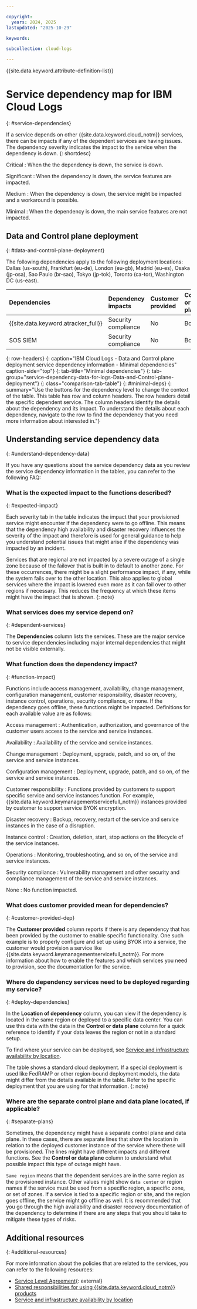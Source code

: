 ```yaml
---

copyright:
  years: 2024, 2025
lastupdated: "2025-10-29"

keywords:

subcollection: cloud-logs

---
```





{{site.data.keyword.attribute-definition-list}}

# Service dependency map for IBM Cloud Logs
{: #service-dependencies}

If a service depends on other {{site.data.keyword.cloud_notm}} services, there can be impacts if any of the dependent services are having issues. The dependency severity indicates the impact to the service when the dependency is down.
{: shortdesc}

Critical
:   When the the dependency is down, the service is down.

Significant
:   When the dependency is down, the service features are impacted.

Medium
:   When the dependency is down, the service might be impacted and a workaround is possible.

Minimal
:   When the dependency is down, the main service features are not impacted.



## Data and Control plane deployment
{: #data-and-control-plane-deployment}

The following dependencies apply to the following deployment locations: Dallas (us-south), Frankfurt (eu-de), London (eu-gb), Madrid (eu-es), Osaka (jp-osa), Sao Paulo (br-sao), Tokyo (jp-tok), Toronto (ca-tor), Washington DC (us-east).


|Dependencies|Dependency impacts|Customer provided|Control or data plane|Location of dependency|
|:---|:---|:---|:---|:---|
| {{site.data.keyword.atracker_full}}| Security compliance | No | Both |  Same region  |
| SOS SIEM| Security compliance | No | Both |  [Global](/docs/resiliency?topic=resiliency-ha-redundancy#global-platform)  |
{: row-headers}
{: caption="IBM Cloud Logs - Data and Control plane deployment service dependency information - Minimal dependencies" caption-side="top"}
{: tab-title="Minimal dependencies"}
{: tab-group="service-dependency-data-for-logs-Data-and-Control-plane-deployment"}
{: class="comparison-tab-table"}
{: #minimal-deps}
{: summary="Use the buttons for the dependency level to change the context of the table. This table has row and column headers. The row headers detail the specific dependent service. The column headers identify the details about the dependency and its impact. To understand the details about each dependency, navigate to the row to find the dependency that you need more information about interested in."}


## Understanding service dependency data
{: #understand-dependency-data}

If you have any questions about the service dependency data as you review the service dependency information in the tables, you can refer to the following FAQ:

### What is the expected impact to the functions described?
{: #expected-impact}

Each severity tab in the table indicates the impact that your provisioned service might encounter if the dependency were to go offline. This means that the dependency high availability and disaster recovery influences the severity of the impact and therefore is used for general guidance to help you understand potential issues that might arise if the dependency was impacted by an incident.

Services that are regional are not impacted by a severe outage of a single zone because of the failover that is built in to default to another zone. For these occurrences, there might be a slight performance impact, if any, while the system fails over to the other location. This also applies to global services where the impact is lowered even more as it can fail over to other regions if necessary. This reduces the frequency at which these items might have the impact that is shown.
{: note}

### What services does my service depend on?
{: #dependent-services}

The **Dependencies** column lists the services. These are the major service to service dependencies including major internal dependencies that might not be visible externally.

### What function does the dependency impact?
{: #function-impact}

Functions include access management, availability, change management, configuration management, customer responsibility, disaster recovery, instance control, operations, security compliance, or none. If the dependency goes offline, these functions might be impacted. Definitions for each available value are as follows:

Access management
:   Authentication, authorization, and governance of the customer users access to the service and service instances.

Availability
:   Availability of the service and service instances.

Change management
:   Deployment, upgrade, patch, and so on, of the service and service instances.

Configuration management
:   Deployment, upgrade, patch, and so on, of the service and service instances.

Customer responsibility
:   Functions provided by customers to support specific service and service instances function. For example, {{site.data.keyword.keymanagementservicefull_notm}} instances provided by customer to support service BYOK encryption.

Disaster recovery
:   Backup, recovery, restart of the service and service instances in the case of a disruption.

Instance control
:   Creation, deletion, start, stop actions on the lifecycle of the service instances.

Operations
:   Monitoring, troubleshooting, and so on, of the service and service instances.

Security compliance
:   Vulnerability management and other security and compliance management of the service and service instances.

None
:   No function impacted.

### What does customer provided mean for dependencies?
{: #customer-provided-dep}

The **Customer provided** column reports if there is any dependency that has been provided by the customer to enable specific functionality. One such example is to properly configure and set up using BYOK into a service, the customer would provision a service like {{site.data.keyword.keymanagementservicefull_notm}}. For more information about how to enable the features and which services you need to provision, see the documentation for the service.

### Where do dependency services need to be deployed regarding my service?
{: #deploy-dependencies}

In the **Location of dependency** column, you can view if the dependency is located in the same region or deployed to a specific data center. You can use this data with the data in the **Control or data plane** column for a quick reference to identify if your data leaves the region or not in a standard setup.

To find where your service can be deployed, see [Service and infrastructure availability by location](/docs/overview?topic=overview-services_region).

The table shows a standard cloud deployment. If a special deployment is used like FedRAMP or other region-bound deployment models, the data might differ from the details available in the table. Refer to the specific deployment that you are using for that information.
{: note}

### Where are the separate control plane and data plane located, if applicable?
{: #separate-plans}

Sometimes, the dependency might have a separate control plane and data plane. In these cases, there are separate lines that show the location in relation to the deployed customer instance of the service where these will be provisioned. The lines might have different impacts and different functions. See the **Control or data plane** column to understand what possible impact this type of outage might have.

`Same region` means that the dependent services are in the same region as the provisioned instance. Other values might show `data center` or region names if the service must be used from a specific region, a specific zone, or set of zones. If a service is tied to a specific region or site, and the region goes offline, the service might go offline as well. It is recommended that you go through the high availability and disaster recovery documentation of the dependency to determine if there are any steps that you should take to mitigate these types of risks.

## Additional resources
{: #additional-resources}

For more information about the policies that are related to the services, you can refer to the following resources:

* [Service Level Agreement](https://www.ibm.com/support/customer/csol/terms/?id=i126-6605&lc=en){: external}
* [Shared responsibilities for using {{site.data.keyword.cloud_notm}} products](/docs/overview?topic=overview-shared-responsibilities)
* [Service and infrastructure availability by location](/docs/overview?topic=overview-services_region)
